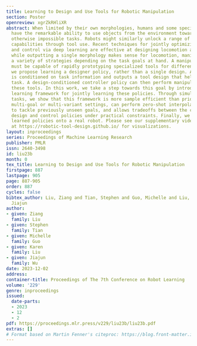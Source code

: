 ```yaml
---
title: Learning to Design and Use Tools for Robotic Manipulation
section: Poster
openreview: xgrZkRHliXR
abstract: When limited by their own morphologies, humans and some species of animals
  have the remarkable ability to use objects from the environment toward accomplishing
  otherwise impossible tasks. Robots might similarly unlock a range of additional
  capabilities through tool use. Recent techniques for jointly optimizing morphology
  and control via deep learning are effective at designing locomotion agents. But
  while outputting a single morphology makes sense for locomotion, manipulation involves
  a variety of strategies depending on the task goals at hand. A manipulation agent
  must be capable of rapidly prototyping specialized tools for different goals. Therefore,
  we propose learning a designer policy, rather than a single design. A designer policy
  is conditioned on task information and outputs a tool design that helps solve the
  task. A design-conditioned controller policy can then perform manipulation using
  these tools. In this work, we take a step towards this goal by introducing a reinforcement
  learning framework for jointly learning these policies. Through simulated manipulation
  tasks, we show that this framework is more sample efficient than prior methods in
  multi-goal or multi-variant settings, can perform zero-shot interpolation or fine-tuning
  to tackle previously unseen goals, and allows tradeoffs between the complexity of
  design and control policies under practical constraints. Finally, we deploy our
  learned policies onto a real robot. Please see our supplementary video and website
  at https://robotic-tool-design.github.io/ for visualizations.
layout: inproceedings
series: Proceedings of Machine Learning Research
publisher: PMLR
issn: 2640-3498
id: liu23b
month: 0
tex_title: Learning to Design and Use Tools for Robotic Manipulation
firstpage: 887
lastpage: 905
page: 887-905
order: 887
cycles: false
bibtex_author: Liu, Ziang and Tian, Stephen and Guo, Michelle and Liu, Karen and Wu,
  Jiajun
author:
- given: Ziang
  family: Liu
- given: Stephen
  family: Tian
- given: Michelle
  family: Guo
- given: Karen
  family: Liu
- given: Jiajun
  family: Wu
date: 2023-12-02
address:
container-title: Proceedings of The 7th Conference on Robot Learning
volume: '229'
genre: inproceedings
issued:
  date-parts:
  - 2023
  - 12
  - 2
pdf: https://proceedings.mlr.press/v229/liu23b/liu23b.pdf
extras: []
# Format based on Martin Fenner's citeproc: https://blog.front-matter.io/posts/citeproc-yaml-for-bibliographies/
---
```

